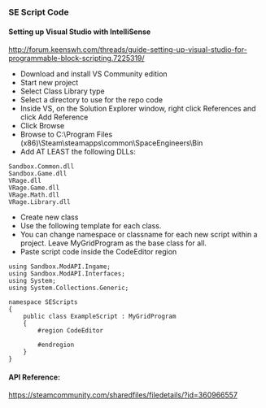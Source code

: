 ### SE Script Code

#### Setting up Visual Studio with IntelliSense

http://forum.keenswh.com/threads/guide-setting-up-visual-studio-for-programmable-block-scripting.7225319/

* Download and install VS Community edition
* Start new project
* Select Class Library type
* Select a directory to use for the repo code
* Inside VS, on the Solution Explorer window, right click References and click Add Reference
* Click Browse
* Browse to C:\Program Files (x86)\Steam\steamapps\common\SpaceEngineers\Bin
* Add AT LEAST the following DLLs:

```
Sandbox.Common.dll
Sandbox.Game.dll
VRage.dll
VRage.Game.dll
VRage.Math.dll
VRage.Library.dll
```


* Create new class
* Use the following template for each class.  
* You can change namespace or classname for each new script within a project.  Leave MyGridProgram as the base class for all.
* Paste script code inside the CodeEditor region

```
using Sandbox.ModAPI.Ingame;
using Sandbox.ModAPI.Interfaces;
using System;
using System.Collections.Generic;

namespace SEScripts
{
    public class ExampleScript : MyGridProgram
    {
        #region CodeEditor
        
        #endregion
    }
}
```

#### API Reference:

https://steamcommunity.com/sharedfiles/filedetails/?id=360966557
